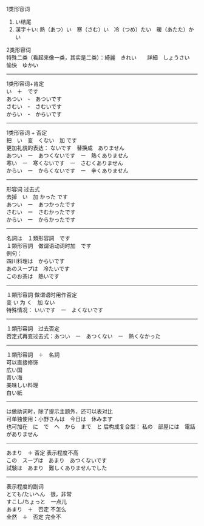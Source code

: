 1类形容词  
1. い结尾
2. 漢字＋い: 熱（あつ）い　寒（さむ）い　冷（つめ）たい　暖（あたた）かい  

2类形容词  
特殊二类（看起来像一类，其实是二类）：綺麗　きれい　　詳細　しょうさい　　愉快　ゆかい　

---
1类形容词+肯定  
い　＋　です  
あつい　-　あついです  
さむい　-　さむいです  
からい　-　からいです   

----
1类形容词 + 否定   
把　い　变　くない　加 です  
更加礼貌的表达： ないです　替换成　ありません  
あつい　ー　あつくないです　ー　熱くありません  
寒い　ー　寒くないです　ー　さむくありません  
からい　ー　からくないです　ー　辛くありません  

---
形容词   过去式  
去掉　い　加 かった  です  
あつい　ー　あつかったです  
さむい　ー　さむかったです  
からい　ー　からかったです  

---

名詞は　１類形容詞　です  
１類形容詞　做谓语动词时加　です  
例句：   
四川料理は　からいです  
あのスープは　冷たいです   
このお茶は　熱いです  

---
１類形容詞 做谓语时用作否定  
变 い 为 く　加 ない  
特殊情况： いいです　ー　よくないです　  

---
１類形容詞　过去否定  
否定式再变过去式：あつい　ー　あつくない　ー　熱くなかった  

---
１類形容詞　＋　名詞  
可以直接修饰  
広い国　  
青い海  
美味しい料理  
白い紙

---
は做助词时，除了提示主题外，还可以表对比  
可单独使用：小野さんは　今日は　休みます  
也可加在　に　で　へ　から　まで　と 后构成复合型： 私の　部屋には　電話がありません

---
あまり　＋ 否定   表示程度不高  
この　スープは　あまり　あつくないです  
試験は　あまり　難しくありませんでした  

---
表示程度的副词  
とても/たいへん　很，非常  
すこし/ちょっと　一点儿  
あまり　＋　否定 不怎么  
全然　＋　否定  完全不  
